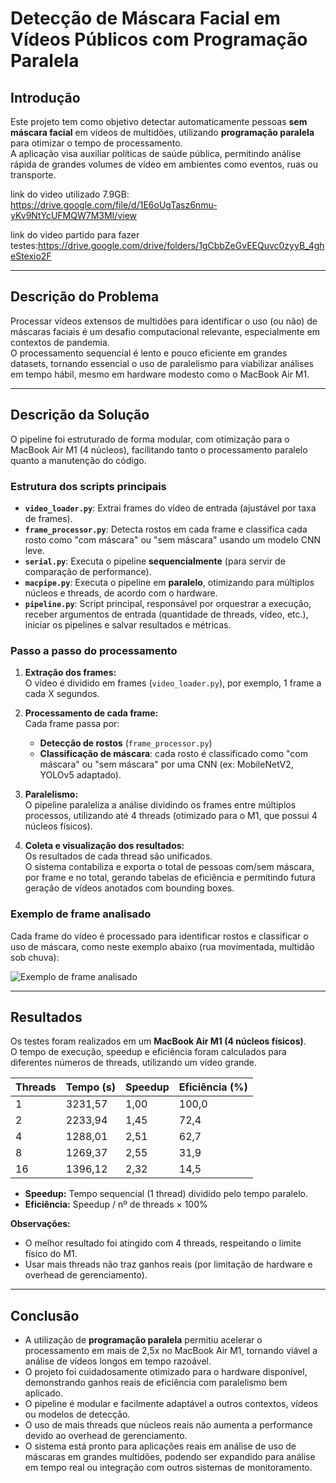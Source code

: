 # Detecção de Máscara Facial em Vídeos Públicos com Programação Paralela

## Introdução

Este projeto tem como objetivo detectar automaticamente pessoas **sem máscara facial** em vídeos de multidões, utilizando  **programação paralela** para otimizar o tempo de processamento.  
A aplicação visa auxiliar políticas de saúde pública, permitindo análise rápida de grandes volumes de vídeo em ambientes como eventos, ruas ou transporte.

link do video utilizado 7.9GB: https://drive.google.com/file/d/1E6oUgTasz6nmu-yKv9NtYcUFMQW7M3MI/view

link do video partido para fazer testes:https://drive.google.com/drive/folders/1gCbbZeGvEEQuvc0zyyB_4gheStexio2F


---

## Descrição do Problema

Processar vídeos extensos de multidões para identificar o uso (ou não) de máscaras faciais é um desafio computacional relevante, especialmente em contextos de pandemia.  
O processamento sequencial é lento e pouco eficiente em grandes datasets, tornando essencial o uso de paralelismo para viabilizar análises em tempo hábil, mesmo em hardware modesto como o MacBook Air M1.

---

## Descrição da Solução

O pipeline foi estruturado de forma modular, com otimização para o MacBook Air M1 (4 núcleos), facilitando tanto o processamento paralelo quanto a manutenção do código.

### Estrutura dos scripts principais

- **`video_loader.py`**: Extrai frames do vídeo de entrada (ajustável por taxa de frames).
- **`frame_processor.py`**: Detecta rostos em cada frame e classifica cada rosto como "com máscara" ou "sem máscara" usando um modelo CNN leve.
- **`serial.py`**: Executa o pipeline **sequencialmente** (para servir de comparação de performance).
- **`macpipe.py`**: Executa o pipeline em **paralelo**, otimizando para múltiplos núcleos e threads, de acordo com o hardware.
- **`pipeline.py`**: Script principal, responsável por orquestrar a execução, receber argumentos de entrada (quantidade de threads, vídeo, etc.), iniciar os pipelines e salvar resultados e métricas.

### Passo a passo do processamento

1. **Extração dos frames:**  
   O vídeo é dividido em frames (`video_loader.py`), por exemplo, 1 frame a cada X segundos.

2. **Processamento de cada frame:**  
   Cada frame passa por:
   - **Detecção de rostos** (`frame_processor.py`)
   - **Classificação de máscara**: cada rosto é classificado como "com máscara" ou "sem máscara" por uma CNN (ex: MobileNetV2, YOLOv5 adaptado).

3. **Paralelismo:**  
   O pipeline paraleliza a análise dividindo os frames entre múltiplos processos, utilizando até 4 threads (otimizado para o M1, que possui 4 núcleos físicos).

4. **Coleta e visualização dos resultados:**  
   Os resultados de cada thread são unificados.  
   O sistema contabiliza e exporta o total de pessoas com/sem máscara, por frame e no total, gerando tabelas de eficiência e permitindo futura geração de vídeos anotados com bounding boxes.

### Exemplo de frame analisado

Cada frame do vídeo é processado para identificar rostos e classificar o uso de máscara, como neste exemplo abaixo (rua movimentada, multidão sob chuva):

![Exemplo de frame analisado](frame_00662.jpg)

---

## Resultados

Os testes foram realizados em um **MacBook Air M1 (4 núcleos físicos)**.  
O tempo de execução, speedup e eficiência foram calculados para diferentes números de threads, utilizando um vídeo grande.

| Threads | Tempo (s) | Speedup | Eficiência (%) |
|---------|-----------|---------|---------------|
|   1     | 3231,57   | 1,00    | 100,0         |
|   2     | 2233,94   | 1,45    | 72,4          |
|   4     | 1288,01   | 2,51    | 62,7          |
|   8     | 1269,37   | 2,55    | 31,9          |
|   16    | 1396,12   | 2,32    | 14,5          |

- **Speedup:** Tempo sequencial (1 thread) dividido pelo tempo paralelo.
- **Eficiência:** Speedup / nº de threads × 100%

**Observações:**
- O melhor resultado foi atingido com 4 threads, respeitando o limite físico do M1.
- Usar mais threads não traz ganhos reais (por limitação de hardware e overhead de gerenciamento).

---

## Conclusão

- A utilização de **programação paralela** permitiu acelerar o processamento em mais de 2,5x no MacBook Air M1, tornando viável a análise de vídeos longos em tempo razoável.
- O projeto foi cuidadosamente otimizado para o hardware disponível, demonstrando ganhos reais de eficiência com paralelismo bem aplicado.
- O pipeline é modular e facilmente adaptável a outros contextos, vídeos ou modelos de detecção.
- O uso de mais threads que núcleos reais não aumenta a performance devido ao overhead de gerenciamento.
- O sistema está pronto para aplicações reais em análise de uso de máscaras em grandes multidões, podendo ser expandido para análise em tempo real ou integração com outros sistemas de monitoramento.
